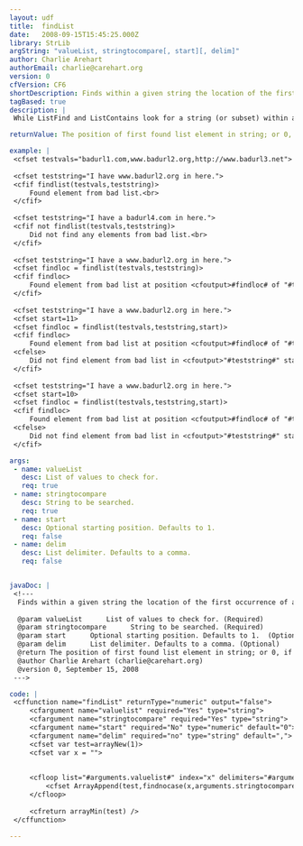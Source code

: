 ```yaml
---
layout: udf
title:  findList
date:   2008-09-15T15:45:25.000Z
library: StrLib
argString: "valueList, stringtocompare[, start][, delim]"
author: Charlie Arehart
authorEmail: charlie@carehart.org
version: 0
cfVersion: CF6
shortDescription: Finds within a given string the location of the first occurrence of any element in a list.
tagBased: true
description: |
 While ListFind and ListContains look for a string (or subset) within a list, FindList does the opposite, finding if any of several items in a list occur within a string. It returns the location of the first one found. This is great for testing if any of several items appear within a given string.

returnValue: The position of first found list element in string; or 0, if no list elements are in string.

example: |
 <cfset testvals="badurl1.com,www.badurl2.org,http://www.badurl3.net">
 
 <cfset teststring="I have www.badurl2.org in here.">
 <cfif findlist(testvals,teststring)>
     Found element from bad list.<br>
 </cfif>
 
 <cfset teststring="I have a badurl4.com in here.">
 <cfif not findlist(testvals,teststring)>
     Did not find any elements from bad list.<br>
 </cfif>
 
 <cfset teststring="I have a www.badurl2.org in here.">
 <cfset findloc = findlist(testvals,teststring)>
 <cfif findloc>
     Found element from bad list at position <cfoutput>#findloc# of "#teststring#"</cfoutput>.<br>
 </cfif>
 
 <cfset teststring="I have a www.badurl2.org in here.">
 <cfset start=11>
 <cfset findloc = findlist(testvals,teststring,start)>
 <cfif findloc>
     Found element from bad list at position <cfoutput>#findloc# of "#teststring#"</cfoutput>.<br>
 <cfelse>
     Did not find element from bad list in <cfoutput>"#teststring#" starting at position #start#</cfoutput>.<br>
 </cfif>
 
 <cfset teststring="I have a www.badurl2.org in here.">
 <cfset start=10>
 <cfset findloc = findlist(testvals,teststring,start)>
 <cfif findloc>
     Found element from bad list at position <cfoutput>#findloc# of "#teststring#"</cfoutput>.<br>
 <cfelse>
     Did not find element from bad list in <cfoutput>"#teststring#" starting at position #start#</cfoutput>.<br>
 </cfif>

args:
 - name: valueList
   desc: List of values to check for.
   req: true
 - name: stringtocompare
   desc: String to be searched.
   req: true
 - name: start
   desc: Optional starting position. Defaults to 1. 
   req: false
 - name: delim
   desc: List delimiter. Defaults to a comma.
   req: false


javaDoc: |
 <!---
  Finds within a given string the location of the first occurrence of any element in a list.
  
  @param valueList      List of values to check for. (Required)
  @param stringtocompare      String to be searched. (Required)
  @param start      Optional starting position. Defaults to 1.  (Optional)
  @param delim      List delimiter. Defaults to a comma. (Optional)
  @return The position of first found list element in string; or 0, if no list elements are in string. 
  @author Charlie Arehart (charlie@carehart.org) 
  @version 0, September 15, 2008 
 --->

code: |
 <cffunction name="findList" returnType="numeric" output="false">
     <cfargument name="valuelist" required="Yes" type="string">
     <cfargument name="stringtocompare" required="Yes" type="string">
     <cfargument name="start" required="No" type="numeric" default="0">
     <cfargument name="delim" required="no" type="string" default=",">
     <cfset var test=arrayNew(1)>
     <cfset var x = "">
 
 
     <cfloop list="#arguments.valuelist#" index="x" delimiters="#arguments.delim#">
         <cfset ArrayAppend(test,findnocase(x,arguments.stringtocompare, arguments.start)) />
     </cfloop>
 
     <cfreturn arrayMin(test) />
 </cffunction>

---
```


